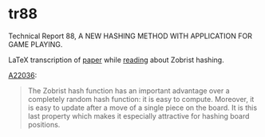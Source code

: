 # tr88
Technical Report 88, A NEW HASHING METHOD WITH APPLICATION FOR GAME PLAYING.

LaTeX transcription of [paper](http://research.cs.wisc.edu/techreports/1970/TR88.pdf) while [reading](https://www.manning.com/books/deep-learning-and-the-game-of-go) about Zobrist hashing.

[A22036](https://cs.stackexchange.com/a/22036):

> The Zobrist hash function has an important advantage over a completely random
> hash function: it is easy to compute. Moreover, it is easy to update after a
> move of a single piece on the board. It is this last property which makes it
> especially attractive for hashing board positions.

